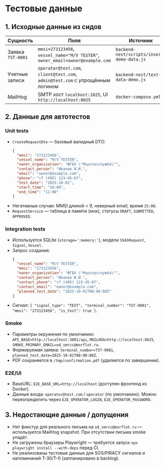 # Тестовые данные

## 1. Исходные данные из сидов

| Сущность | Поля | Источник |
|----------|------|----------|
| Заявка `TST-0001` | `mmsi=273123456`, `vessel_name="M/V TESTER"`, `owner_email=owner@example.com` | `backend-nest/scripts/insert-demo-data.js` |
| Учетные записи | `operator@test.com`, `client@test.com`, `admin@test.com` с упрощённым логином | `backend-nest/test-data-demo.js` |
| MailHog | SMTP хост `localhost:1025`, UI `http://localhost:8025` | `docker-compose.yml` |

## 2. Данные для автотестов

### Unit tests
- `CreateRequestDto` — базовый валидный DTO:
  ```json
  {
    "mmsi": "273123456",
    "vessel_name": "M/V TESTER",
    "owner_organization": "ФГБУ \"Морспасслужба\"",
    "contact_person": "Иванов И.И.",
    "email": "owner@example.com",
    "phone": "+7 (495) 123-45-67",
    "test_date": "2025-10-01",
    "start_time": "10:00",
    "end_time": "11:00"
  }
  ```
- Негативные случаи: MMSI длиной < 9, неверный email, время `25:00`.
- `RequestService` — таблица в памяти (мок), статусы `DRAFT`, `SUBMITTED`, `APPROVED`.

### Integration tests
- Используется SQLite (`storage=':memory:'`), модели `SSASRequest`, `Signal`, `Vessel`.
- Запрос создания:
  ```json
  {
    "vessel_name": "M/V TESTER",
    "mmsi": "273123456",
    "owner_organization": "ФГБУ \"Морспасслужба\"",
    "contact_person": "Иванов И.И.",
    "contact_phone": "+7 (495) 123-45-67",
    "contact_email": "owner@example.com",
    "planned_test_date": "2025-10-01T08:00:00Z"
  }
  ```
- Сигнал: `{ "signal_type": "TEST", "terminal_number": "TST-9001", "mmsi": "273123456", "is_test": true }`.

### Smoke
- Параметры окружения по умолчанию: `API_BASE=http://localhost:3001/api`, `MAILHOG=http://localhost:8025`, `SMOKE_PRIMARY_EMAIL=od_smrcc@morflot.ru`.
- Формируемая заявка: `terminal_number=TST-9001`, `planned_test_date=2025-10-01T08:00:00Z`.
- PDF сохраняется в `/tmp/confirmation.pdf` (удаляется по завершении).

### E2E/UI
- BaseURL: `E2E_BASE_URL=http://localhost` (доступен фронтенд из Docker).
- Данные входа: `operator@test.com` / `operator` (по умолчанию). Можно переопределить через `E2E_OPERATOR_LOGIN`, `E2E_OPERATOR_PASSWORD`.

## 3. Недостающие данные / допущения

- Нет фикстур для реального письма на `od_smrcc@morflot.ru` — используется MailHog snapshot. При отсутствии письма smoke упадёт.
- Не загружены браузеры Playwright — требуется запуск `npx playwright install --with-deps` перед CI.
- Не реализованы тестовые данные для SOS/PIRACY сигналов и напоминаний T-30/T-0 (запланировано в backlog).

